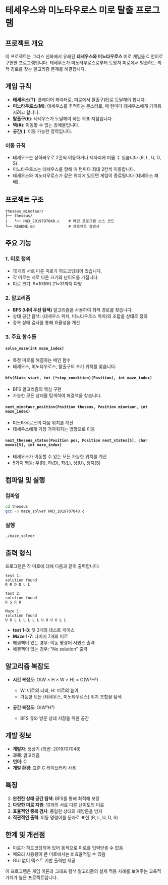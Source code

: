 # 테세우스와 미노타우로스 미로 탈출 프로그램

## 프로젝트 개요

이 프로젝트는 그리스 신화에서 유래된 **테세우스와 미노타우로스** 미로 게임을 C 언어로 구현한 프로그램입니다. 테세우스가 미노타우로스로부터 도망쳐 미로에서 탈출하는 최적 경로를 찾는 알고리즘 문제를 해결합니다.

## 게임 규칙

- **테세우스(T)**: 플레이어 캐릭터로, 미로에서 탈출구(E)로 도달해야 합니다.
- **미노타우로스(M)**: 테세우스를 추적하는 몬스터로, 매 턴마다 테세우스에게 가까워지려고 합니다.
- **탈출구(E)**: 테세우스가 도달해야 하는 목표 지점입니다.
- **벽(#)**: 이동할 수 없는 장애물입니다.
- **공간( )**: 이동 가능한 영역입니다.

### 이동 규칙
- 테세우스는 상하좌우로 2칸씩 이동하거나 제자리에 머물 수 있습니다 (R, L, U, D, S).
- 미노타우로스는 테세우스를 향해 매 턴마다 최대 2칸씩 이동합니다.
- 테세우스와 미노타우로스가 같은 위치에 있으면 게임이 종료됩니다 (테세우스 패배).

## 프로젝트 구조

```
theseus_minotaur/
├── theseus/
│   └── HW3_2019707048.c    # 메인 프로그램 소스 코드
└── README.md               # 프로젝트 설명서
```

## 주요 기능

### 1. 미로 정의
- 10개의 서로 다른 미로가 하드코딩되어 있습니다.
- 각 미로는 서로 다른 크기와 난이도를 가집니다.
- 미로 크기: 9×10부터 21×31까지 다양

### 2. 알고리즘
- **BFS (너비 우선 탐색)** 알고리즘을 사용하여 최적 경로를 찾습니다.
- 상태 공간 탐색: (테세우스 위치, 미노타우로스 위치)의 조합을 상태로 정의
- 중복 상태 검사를 통해 효율성을 개선

### 3. 주요 함수들

#### `solve_maze(int maze_index)`
- 특정 미로를 해결하는 메인 함수
- 테세우스, 미노타우로스, 탈출구의 초기 위치를 찾습니다.

#### `bfs(State start, int (*stop_condition)(Position), int maze_index)`
- BFS 알고리즘의 핵심 구현
- 가능한 모든 상태를 탐색하여 해결책을 찾습니다.

#### `next_minotaur_position(Position theseus, Position minotaur, int maze_index)`
- 미노타우로스의 다음 위치를 계산
- 테세우스에게 가장 가까워지는 방향으로 이동

#### `next_theseus_states(Position pos, Position next_states[5], char moves[5], int maze_index)`
- 테세우스가 이동할 수 있는 모든 가능한 위치를 계산
- 5가지 행동: 우(R), 하(D), 좌(L), 상(U), 정지(S)

## 컴파일 및 실행

### 컴파일
```bash
cd theseus
gcc -o maze_solver HW3_2019707048.c
```

### 실행
```bash
./maze_solver
```

## 출력 형식

프로그램은 각 미로에 대해 다음과 같이 출력합니다:

```
test 1:
solution found
R R D D L L 

test 2:
solution found
R S R R 

Maze 1:
solution found
U U L L L L L L U U U U L L 
```

- **test 1-3**: 첫 3개의 테스트 케이스
- **Maze 1-7**: 나머지 7개의 미로
- 해결책이 있는 경우: 이동 명령어 시퀀스 출력
- 해결책이 없는 경우: "No solution" 출력

## 알고리즘 복잡도

- **시간 복잡도**: O(W × H × W × H) = O(W²H²)
  - W: 미로의 너비, H: 미로의 높이
  - 가능한 모든 (테세우스, 미노타우로스) 위치 조합을 탐색

- **공간 복잡도**: O(W²H²)
  - BFS 큐와 방문 상태 저장을 위한 공간

## 개발 정보

- **개발자**: 정상기 (학번: 2019707048)
- **과목**: 알고리즘
- **언어**: C
- **개발 환경**: 표준 C 라이브러리 사용

## 특징

1. **완전한 상태 공간 탐색**: BFS를 통해 최적해 보장
2. **다양한 미로 지원**: 10개의 서로 다른 난이도의 미로
3. **효율적인 중복 검사**: 동일한 상태의 재방문을 방지
4. **직관적인 출력**: 이동 명령어를 문자로 표현 (R, L, U, D, S)

## 한계 및 개선점

- 미로가 하드코딩되어 있어 동적으로 미로를 입력받을 수 없음
- 메모리 사용량이 큰 미로에서는 비효율적일 수 있음
- GUI 없이 텍스트 기반 출력만 제공

이 프로그램은 게임 이론과 그래프 탐색 알고리즘의 실제 적용 사례를 보여주는 교육적 가치가 높은 프로젝트입니다. 
